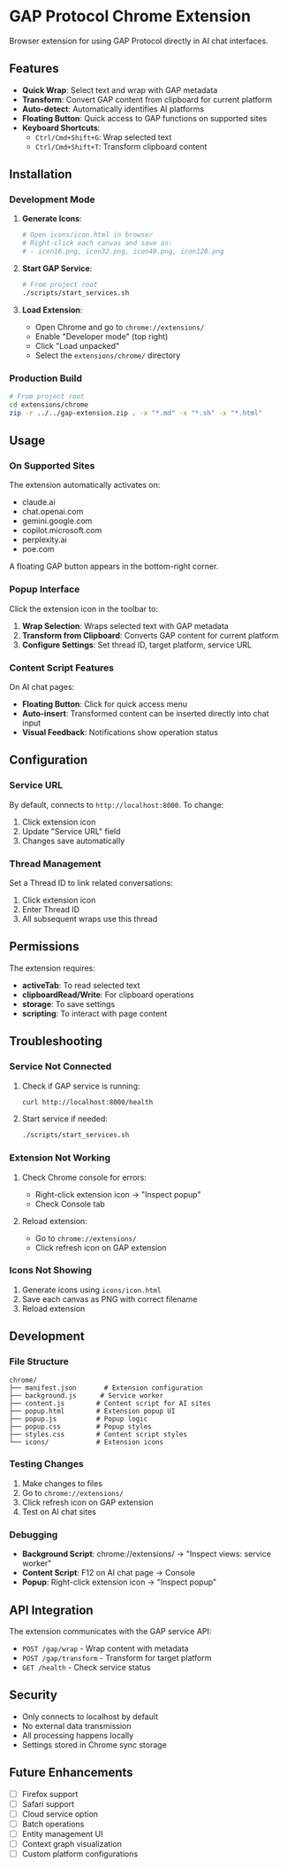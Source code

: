 # GAP Protocol Chrome Extension

Browser extension for using GAP Protocol directly in AI chat interfaces.

## Features

- **Quick Wrap**: Select text and wrap with GAP metadata
- **Transform**: Convert GAP content from clipboard for current platform
- **Auto-detect**: Automatically identifies AI platforms
- **Floating Button**: Quick access to GAP functions on supported sites
- **Keyboard Shortcuts**: 
  - `Ctrl/Cmd+Shift+G`: Wrap selected text
  - `Ctrl/Cmd+Shift+T`: Transform clipboard content

## Installation

### Development Mode

1. **Generate Icons**:
   ```bash
   # Open icons/icon.html in browser
   # Right-click each canvas and save as:
   # - icon16.png, icon32.png, icon48.png, icon128.png
   ```

2. **Start GAP Service**:
   ```bash
   # From project root
   ./scripts/start_services.sh
   ```

3. **Load Extension**:
   - Open Chrome and go to `chrome://extensions/`
   - Enable "Developer mode" (top right)
   - Click "Load unpacked"
   - Select the `extensions/chrome/` directory

### Production Build

```bash
# From project root
cd extensions/chrome
zip -r ../../gap-extension.zip . -x "*.md" -x "*.sh" -x "*.html"
```

## Usage

### On Supported Sites

The extension automatically activates on:
- claude.ai
- chat.openai.com
- gemini.google.com
- copilot.microsoft.com
- perplexity.ai
- poe.com

A floating GAP button appears in the bottom-right corner.

### Popup Interface

Click the extension icon in the toolbar to:
1. **Wrap Selection**: Wraps selected text with GAP metadata
2. **Transform from Clipboard**: Converts GAP content for current platform
3. **Configure Settings**: Set thread ID, target platform, service URL

### Content Script Features

On AI chat pages:
- **Floating Button**: Click for quick access menu
- **Auto-insert**: Transformed content can be inserted directly into chat input
- **Visual Feedback**: Notifications show operation status

## Configuration

### Service URL

By default, connects to `http://localhost:8000`. To change:
1. Click extension icon
2. Update "Service URL" field
3. Changes save automatically

### Thread Management

Set a Thread ID to link related conversations:
1. Click extension icon
2. Enter Thread ID
3. All subsequent wraps use this thread

## Permissions

The extension requires:
- **activeTab**: To read selected text
- **clipboardRead/Write**: For clipboard operations
- **storage**: To save settings
- **scripting**: To interact with page content

## Troubleshooting

### Service Not Connected

1. Check if GAP service is running:
   ```bash
   curl http://localhost:8000/health
   ```

2. Start service if needed:
   ```bash
   ./scripts/start_services.sh
   ```

### Extension Not Working

1. Check Chrome console for errors:
   - Right-click extension icon → "Inspect popup"
   - Check Console tab

2. Reload extension:
   - Go to `chrome://extensions/`
   - Click refresh icon on GAP extension

### Icons Not Showing

1. Generate icons using `icons/icon.html`
2. Save each canvas as PNG with correct filename
3. Reload extension

## Development

### File Structure

```
chrome/
├── manifest.json       # Extension configuration
├── background.js      # Service worker
├── content.js        # Content script for AI sites
├── popup.html        # Extension popup UI
├── popup.js          # Popup logic
├── popup.css         # Popup styles
├── styles.css        # Content script styles
└── icons/            # Extension icons
```

### Testing Changes

1. Make changes to files
2. Go to `chrome://extensions/`
3. Click refresh icon on GAP extension
4. Test on AI chat sites

### Debugging

- **Background Script**: chrome://extensions/ → "Inspect views: service worker"
- **Content Script**: F12 on AI chat page → Console
- **Popup**: Right-click extension icon → "Inspect popup"

## API Integration

The extension communicates with the GAP service API:

- `POST /gap/wrap` - Wrap content with metadata
- `POST /gap/transform` - Transform for target platform
- `GET /health` - Check service status

## Security

- Only connects to localhost by default
- No external data transmission
- All processing happens locally
- Settings stored in Chrome sync storage

## Future Enhancements

- [ ] Firefox support
- [ ] Safari support
- [ ] Cloud service option
- [ ] Batch operations
- [ ] Entity management UI
- [ ] Context graph visualization
- [ ] Custom platform configurations
